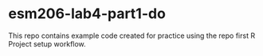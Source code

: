 # esm206-lab4-part1-do
This repo contains example code created for practice using the repo first R Project setup workflow.
